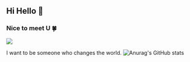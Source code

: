## Hi Hello 👋
### Nice to meet U 🍀
<a href="https://velog.io/" target="_blank"><img src="https://img.shields.io/badge/000000?style=plastic&logo=velog&logoColor=#20C997"/></a>


I want to be someone who changes the world.
![Anurag's GitHub stats](https://github-readme-stats.vercel.app/api?username=kyogi0321&show_icons=true&theme=radical)
